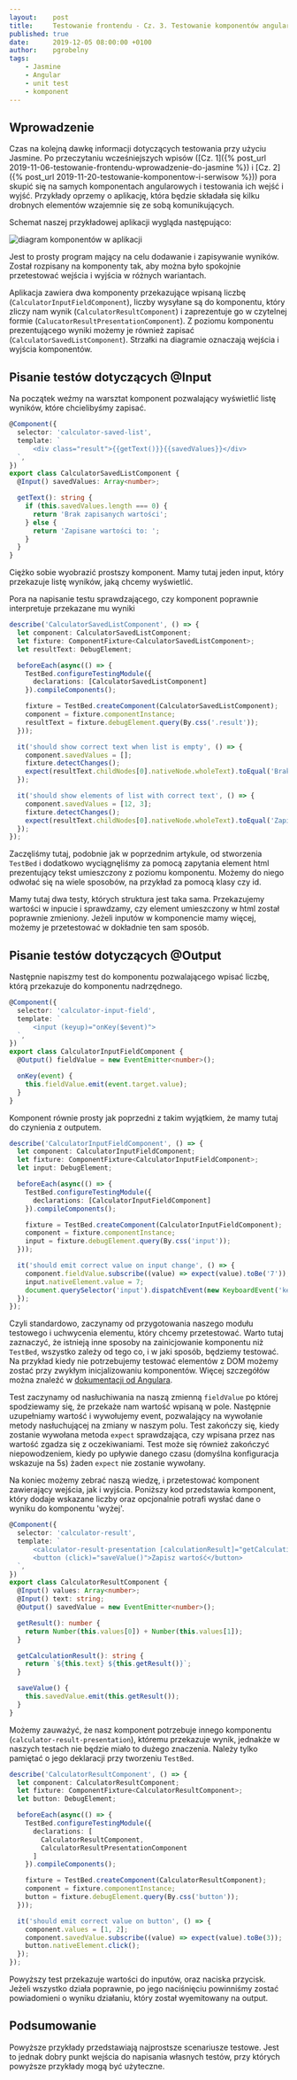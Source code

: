 ```yaml
---
layout:    post
title:     Testowanie frontendu - Cz. 3. Testowanie komponentów angularowych z inputami i outputami
published: true
date:      2019-12-05 08:00:00 +0100
author:    pgrobelny
tags:
    - Jasmine
    - Angular
    - unit test
    - komponent
---
```

## Wprowadzenie
Czas na kolejną dawkę informacji dotyczących testowania przy użyciu Jasmine. Po przeczytaniu wcześniejszych wpisów ([Cz. 1]({% post_url 2019-11-06-testowanie-frontendu-wprowadzenie-do-jasmine %}) i [Cz. 2]({% post_url 2019-11-20-testowanie-komponentow-i-serwisow %})) pora skupić się na samych komponentach angularowych i testowania ich wejść i wyjść. Przykłady oprzemy o aplikację, która będzie składała się kilku drobnych elementów wzajemnie się ze sobą komunikujących.

Schemat naszej przykładowej aplikacji wygląda następująco:

![diagram komponentów w aplikacji](/assets/img/posts/2019-12-05-testowanie-komponentow-z-inputami-i-outputami/diagram.jpg)

Jest to prosty program mający na celu dodawanie i zapisywanie wyników. Został rozpisany na komponenty tak, aby można było spokojnie przetestować wejścia i wyjścia w różnych wariantach.

Aplikacja zawiera dwa komponenty przekazujące wpisaną liczbę (`CalculatorInputFieldComponent`), liczby wysyłane są do komponentu, który zliczy nam wynik (`CalculatorResultComponent`) i zaprezentuje go w czytelnej formie (`CalucatorResultPresentationComponent`). Z poziomu komponentu prezentującego wyniki możemy je również zapisać (`CalculatorSavedListComponent`). Strzałki na diagramie oznaczają wejścia i wyjścia komponentów. 

## Pisanie testów dotyczących @Input

Na początek weźmy na warsztat komponent pozwalający wyświetlić listę wyników, które chcielibyśmy zapisać.

```typescript
@Component({
  selector: 'calculator-saved-list',
  template: `
      <div class="result">{{getText()}}{{savedValues}}</div>
  `,
})
export class CalculatorSavedListComponent {
  @Input() savedValues: Array<number>;

  getText(): string {
    if (this.savedValues.length === 0) {
      return 'Brak zapisanych wartości';
    } else {
      return 'Zapisane wartości to: ';
    }
  }
}
```

Ciężko sobie wyobrazić prostszy komponent. Mamy tutaj jeden input, który przekazuje listę wyników, jaką chcemy wyświetlić.

Pora na napisanie testu sprawdzającego, czy komponent poprawnie interpretuje przekazane mu wyniki

```typescript
describe('CalculatorSavedListComponent', () => {
  let component: CalculatorSavedListComponent;
  let fixture: ComponentFixture<CalculatorSavedListComponent>;
  let resultText: DebugElement;

  beforeEach(async(() => {
    TestBed.configureTestingModule({
      declarations: [CalculatorSavedListComponent]
    }).compileComponents();

    fixture = TestBed.createComponent(CalculatorSavedListComponent);
    component = fixture.componentInstance;
    resultText = fixture.debugElement.query(By.css('.result'));
  }));

  it('should show correct text when list is empty', () => {
    component.savedValues = [];
    fixture.detectChanges();
    expect(resultText.childNodes[0].nativeNode.wholeText).toEqual('Brak zapisanych wartości');
  });

  it('should show elements of list with correct text', () => {
    component.savedValues = [12, 3];
    fixture.detectChanges();
    expect(resultText.childNodes[0].nativeNode.wholeText).toEqual('Zapisane wartości to: 12,3');
  });
});
```

Zaczęliśmy tutaj, podobnie jak w poprzednim artykule, od stworzenia `TestBed` i dodatkowo wyciągnęliśmy za pomocą zapytania element html prezentujący tekst umieszczony z poziomu komponentu. Możemy do niego odwołać się na wiele sposobów, na przykład za pomocą klasy czy id.

Mamy tutaj dwa testy, których struktura jest taka sama. Przekazujemy wartości w inpucie i sprawdzamy, czy element umieszczony w html został poprawnie zmieniony. Jeżeli inputów w komponencie mamy więcej, możemy je przetestować w dokładnie ten sam sposób.

## Pisanie testów dotyczących @Output

Następnie napiszmy test do komponentu pozwalającego wpisać liczbę, którą przekazuje do komponentu nadrzędnego.

```typescript
@Component({
  selector: 'calculator-input-field',
  template: `
      <input (keyup)="onKey($event)">
  `,
})
export class CalculatorInputFieldComponent {
  @Output() fieldValue = new EventEmitter<number>();

  onKey(event) {
    this.fieldValue.emit(event.target.value);
  }
}
```

Komponent równie prosty jak poprzedni z takim wyjątkiem, że mamy tutaj do czynienia z outputem.

```typescript
describe('CalculatorInputFieldComponent', () => {
  let component: CalculatorInputFieldComponent;
  let fixture: ComponentFixture<CalculatorInputFieldComponent>;
  let input: DebugElement;

  beforeEach(async(() => {
    TestBed.configureTestingModule({
      declarations: [CalculatorInputFieldComponent]
    }).compileComponents();

    fixture = TestBed.createComponent(CalculatorInputFieldComponent);
    component = fixture.componentInstance;
    input = fixture.debugElement.query(By.css('input'));
  }));

  it('should emit correct value on input change', () => {
    component.fieldValue.subscribe((value) => expect(value).toBe('7'));
    input.nativeElement.value = 7;
    document.querySelector('input').dispatchEvent(new KeyboardEvent('keyup'));
  });
});
```

Czyli standardowo, zaczynamy od przygotowania naszego modułu testowego i uchwycenia elementu, który chcemy przetestować. Warto tutaj zaznaczyć, że istnieją inne sposoby na zainicjowanie komponentu niż `TestBed`, wszystko zależy od  tego co, i w jaki sposób, będziemy testować. Na przykład kiedy nie potrzebujemy testować elementów z DOM możemy zostać przy zwykłym inicjalizowaniu komponentów. Więcej szczegółów można znaleźć w [dokumentacji od Angulara](https://angular.io/guide/testing#component-test-basics).

Test zaczynamy od nasłuchiwania na naszą zmienną `fieldValue` po której spodziewamy się, że przekaże nam wartość wpisaną w pole. Następnie uzupełniamy wartość i wywołujemy event, pozwalający na wywołanie metody nasłuchującej na zmiany w naszym polu. Test zakończy się, kiedy zostanie wywołana metoda `expect` sprawdzająca, czy wpisana przez nas wartość zgadza się z oczekiwaniami. Test może się również zakończyć niepowodzeniem, kiedy po upływie danego czasu (domyślna konfiguracja wskazuje na 5s) żaden `expect` nie zostanie wywołany.

Na koniec możemy zebrać naszą wiedzę, i przetestować komponent zawierający wejścia, jak i wyjścia. Poniższy kod przedstawia komponent, który dodaje wskazane liczby oraz opcjonalnie potrafi wysłać dane o wyniku do komponentu 'wyżej'.

```typescript
@Component({
  selector: 'calculator-result',
  template: `
      <calculator-result-presentation [calculationResult]="getCalculationResult()"></calculator-result-presentation>
      <button (click)="saveValue()">Zapisz wartość</button>
  `,
})
export class CalculatorResultComponent {
  @Input() values: Array<number>;
  @Input() text: string;
  @Output() savedValue = new EventEmitter<number>();

  getResult(): number {
    return Number(this.values[0]) + Number(this.values[1]);
  }

  getCalculationResult(): string {
    return `${this.text} ${this.getResult()}`;
  }

  saveValue() {
    this.savedValue.emit(this.getResult());
  }
}
```

Możemy zauważyć, że nasz komponent potrzebuje innego komponentu (`calculator-result-presentation`), któremu przekazuje wynik, jednakże w naszych testach nie będzie miało to dużego znaczenia. Należy tylko pamiętać o jego deklaracji przy tworzeniu `TestBed`.

```typescript
describe('CalculatorResultComponent', () => {
  let component: CalculatorResultComponent;
  let fixture: ComponentFixture<CalculatorResultComponent>;
  let button: DebugElement;

  beforeEach(async(() => {
    TestBed.configureTestingModule({
      declarations: [
        CalculatorResultComponent,
        CalculatorResultPresentationComponent
      ]
    }).compileComponents();

    fixture = TestBed.createComponent(CalculatorResultComponent);
    component = fixture.componentInstance;
    button = fixture.debugElement.query(By.css('button'));
  }));

  it('should emit correct value on button', () => {
    component.values = [1, 2];
    component.savedValue.subscribe((value) => expect(value).toBe(3));
    button.nativeElement.click();
  });
});
```

Powyższy test przekazuje wartości do inputów, oraz naciska przycisk. Jeżeli wszystko działa poprawnie, po jego naciśnięciu powinniśmy zostać powiadomieni o wyniku działaniu, który został wyemitowany na output.

## Podsumowanie

Powyższe przykłady przedstawiają najprostsze scenariusze testowe. Jest to jednak dobry punkt wejścia do napisania własnych testów, przy których powyższe przykłady mogą być użyteczne.
